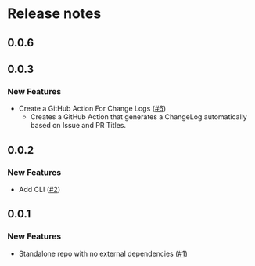 # Release notes

<!-- do not remove -->

## 0.0.6




## 0.0.3

### New Features

- Create a GitHub Action For Change Logs ([#6](https://api.github.com/repos/fastai/fastrelease/issues/6))
  - Creates a GitHub Action that generates a ChangeLog automatically based on Issue and PR Titles.


## 0.0.2

### New Features

- Add CLI ([#2](https://api.github.com/repos/fastai/fastrelease/issues/2))

## 0.0.1

### New Features

- Standalone repo with no external dependencies ([#1](https://api.github.com/repos/fastai/fastrelease/issues/1))


